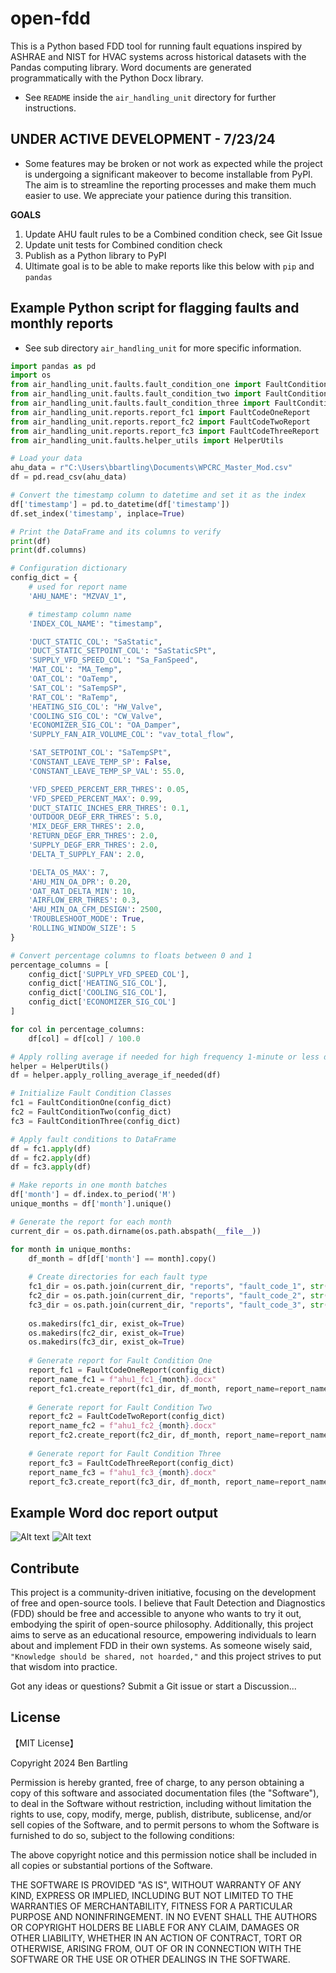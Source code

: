 # open-fdd

This is a Python based FDD tool for running fault equations inspired by ASHRAE and NIST for HVAC systems across historical datasets with the Pandas computing library. Word documents are generated programmatically with the Python Docx library.

* See `README` inside the `air_handling_unit` directory for further instructions.

## UNDER ACTIVE DEVELOPMENT - 7/23/24
* Some features may be broken or not work as expected while the project is undergoing a significant makeover to become installable from PyPI. The aim is to streamline the reporting processes and make them much easier to use. We appreciate your patience during this transition.

**GOALS** 
1. Update AHU fault rules to be a Combined condition check, see Git Issue
2. Update unit tests for Combined condition check
3. Publish as a Python library to PyPI
4. Ultimate goal is to be able to make reports like this below with `pip` and `pandas`


## Example Python script for flagging faults and monthly reports
* See sub directory `air_handling_unit` for more specific information.
```python
import pandas as pd
import os
from air_handling_unit.faults.fault_condition_one import FaultConditionOne
from air_handling_unit.faults.fault_condition_two import FaultConditionTwo
from air_handling_unit.faults.fault_condition_three import FaultConditionThree
from air_handling_unit.reports.report_fc1 import FaultCodeOneReport
from air_handling_unit.reports.report_fc2 import FaultCodeTwoReport
from air_handling_unit.reports.report_fc3 import FaultCodeThreeReport
from air_handling_unit.faults.helper_utils import HelperUtils

# Load your data
ahu_data = r"C:\Users\bbartling\Documents\WPCRC_Master_Mod.csv"
df = pd.read_csv(ahu_data)

# Convert the timestamp column to datetime and set it as the index
df['timestamp'] = pd.to_datetime(df['timestamp'])
df.set_index('timestamp', inplace=True)

# Print the DataFrame and its columns to verify
print(df)
print(df.columns)

# Configuration dictionary
config_dict = {
    # used for report name
    'AHU_NAME': "MZVAV_1",

    # timestamp column name
    'INDEX_COL_NAME': "timestamp",

    'DUCT_STATIC_COL': "SaStatic",
    'DUCT_STATIC_SETPOINT_COL': "SaStaticSPt",
    'SUPPLY_VFD_SPEED_COL': "Sa_FanSpeed",
    'MAT_COL': "MA_Temp",
    'OAT_COL': "OaTemp",
    'SAT_COL': "SaTempSP",
    'RAT_COL': "RaTemp",
    'HEATING_SIG_COL': "HW_Valve",  
    'COOLING_SIG_COL': "CW_Valve",  
    'ECONOMIZER_SIG_COL': "OA_Damper",
    'SUPPLY_FAN_AIR_VOLUME_COL': "vav_total_flow",

    'SAT_SETPOINT_COL': "SaTempSPt",
    'CONSTANT_LEAVE_TEMP_SP': False,
    'CONSTANT_LEAVE_TEMP_SP_VAL': 55.0,

    'VFD_SPEED_PERCENT_ERR_THRES': 0.05,
    'VFD_SPEED_PERCENT_MAX': 0.99,
    'DUCT_STATIC_INCHES_ERR_THRES': 0.1,
    'OUTDOOR_DEGF_ERR_THRES': 5.0,
    'MIX_DEGF_ERR_THRES': 2.0,
    'RETURN_DEGF_ERR_THRES': 2.0,
    'SUPPLY_DEGF_ERR_THRES': 2.0,
    'DELTA_T_SUPPLY_FAN': 2.0,

    'DELTA_OS_MAX': 7,
    'AHU_MIN_OA_DPR': 0.20,
    'OAT_RAT_DELTA_MIN': 10,
    'AIRFLOW_ERR_THRES': 0.3,
    'AHU_MIN_OA_CFM_DESIGN': 2500,
    'TROUBLESHOOT_MODE': True,
    'ROLLING_WINDOW_SIZE': 5
}

# Convert percentage columns to floats between 0 and 1
percentage_columns = [
    config_dict['SUPPLY_VFD_SPEED_COL'],
    config_dict['HEATING_SIG_COL'],
    config_dict['COOLING_SIG_COL'],
    config_dict['ECONOMIZER_SIG_COL']
]

for col in percentage_columns:
    df[col] = df[col] / 100.0

# Apply rolling average if needed for high frequency 1-minute or less data set
helper = HelperUtils()
df = helper.apply_rolling_average_if_needed(df)

# Initialize Fault Condition Classes
fc1 = FaultConditionOne(config_dict)
fc2 = FaultConditionTwo(config_dict)
fc3 = FaultConditionThree(config_dict)

# Apply fault conditions to DataFrame
df = fc1.apply(df)
df = fc2.apply(df)
df = fc3.apply(df)

# Make reports in one month batches
df['month'] = df.index.to_period('M')
unique_months = df['month'].unique()

# Generate the report for each month
current_dir = os.path.dirname(os.path.abspath(__file__))

for month in unique_months:
    df_month = df[df['month'] == month].copy()
    
    # Create directories for each fault type
    fc1_dir = os.path.join(current_dir, "reports", "fault_code_1", str(month))
    fc2_dir = os.path.join(current_dir, "reports", "fault_code_2", str(month))
    fc3_dir = os.path.join(current_dir, "reports", "fault_code_3", str(month))
    
    os.makedirs(fc1_dir, exist_ok=True)
    os.makedirs(fc2_dir, exist_ok=True)
    os.makedirs(fc3_dir, exist_ok=True)
    
    # Generate report for Fault Condition One
    report_fc1 = FaultCodeOneReport(config_dict)
    report_name_fc1 = f"ahu1_fc1_{month}.docx"
    report_fc1.create_report(fc1_dir, df_month, report_name=report_name_fc1)
    
    # Generate report for Fault Condition Two
    report_fc2 = FaultCodeTwoReport(config_dict)
    report_name_fc2 = f"ahu1_fc2_{month}.docx"
    report_fc2.create_report(fc2_dir, df_month, report_name=report_name_fc2)
    
    # Generate report for Fault Condition Three
    report_fc3 = FaultCodeThreeReport(config_dict)
    report_name_fc3 = f"ahu1_fc3_{month}.docx"
    report_fc3.create_report(fc3_dir, df_month, report_name=report_name_fc3)
```

## Example Word doc report output
![Alt text](air_handling_unit/images/ahu1_fc1_2024-06_1.jpg)
![Alt text](/air_handling_unit/images/ahu1_fc1_2024-06_2.jpg)

## Contribute
This project is a community-driven initiative, focusing on the development of free and open-source tools. I believe that Fault Detection and Diagnostics (FDD) should be free and accessible to anyone who wants to try it out, embodying the spirit of open-source philosophy. Additionally, this project aims to serve as an educational resource, empowering individuals to learn about and implement FDD in their own systems. As someone wisely said, `"Knowledge should be shared, not hoarded,"` and this project strives to put that wisdom into practice.

Got any ideas or questions? Submit a Git issue or start a Discussion...

## License

【MIT License】

Copyright 2024 Ben Bartling

Permission is hereby granted, free of charge, to any person obtaining a copy of this software and associated documentation files (the "Software"), to deal in the Software without restriction, including without limitation the rights to use, copy, modify, merge, publish, distribute, sublicense, and/or sell copies of the Software, and to permit persons to whom the Software is furnished to do so, subject to the following conditions:

The above copyright notice and this permission notice shall be included in all copies or substantial portions of the Software.

THE SOFTWARE IS PROVIDED "AS IS", WITHOUT WARRANTY OF ANY KIND, EXPRESS OR IMPLIED, INCLUDING BUT NOT LIMITED TO THE WARRANTIES OF MERCHANTABILITY, FITNESS FOR A PARTICULAR PURPOSE AND NONINFRINGEMENT. IN NO EVENT SHALL THE AUTHORS OR COPYRIGHT HOLDERS BE LIABLE FOR ANY CLAIM, DAMAGES OR OTHER LIABILITY, WHETHER IN AN ACTION OF CONTRACT, TORT OR OTHERWISE, ARISING FROM, OUT OF OR IN CONNECTION WITH THE SOFTWARE OR THE USE OR OTHER DEALINGS IN THE SOFTWARE.
